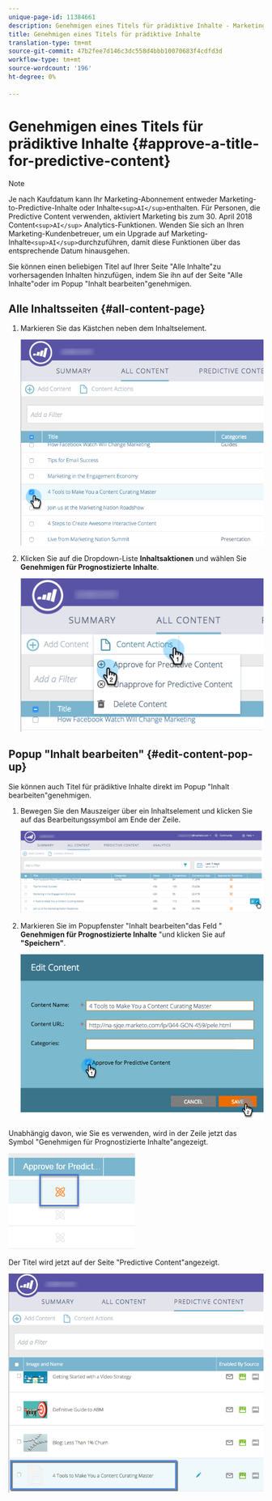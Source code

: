 ```yaml
---
unique-page-id: 11384661
description: Genehmigen eines Titels für prädiktive Inhalte - Marketing-Dokumente - Produktdokumentation
title: Genehmigen eines Titels für prädiktive Inhalte
translation-type: tm+mt
source-git-commit: 47b2fee7d146c3dc558d4bbb10070683f4cdfd3d
workflow-type: tm+mt
source-wordcount: '196'
ht-degree: 0%

---
```



# Genehmigen eines Titels für prädiktive Inhalte {#approve-a-title-for-predictive-content}

>[!NOTE]
>
>Je nach Kaufdatum kann Ihr Marketing-Abonnement entweder Marketing-to-Predictive-Inhalte oder Inhalte`<sup>AI</sup>`enthalten. Für Personen, die Predictive Content verwenden, aktiviert Marketing bis zum 30. April 2018 Content`<sup>AI</sup>` Analytics-Funktionen. Wenden Sie sich an Ihren Marketing-Kundenbetreuer, um ein Upgrade auf Marketing-Inhalte`<sup>AI</sup>`durchzuführen, damit diese Funktionen über das entsprechende Datum hinausgehen.

Sie können einen beliebigen Titel auf Ihrer Seite &quot;Alle Inhalte&quot;zu vorhersagenden Inhalten hinzufügen, indem Sie ihn auf der Seite &quot;Alle Inhalte&quot;oder im Popup &quot;Inhalt bearbeiten&quot;genehmigen.

## Alle Inhaltsseiten {#all-content-page}

1. Markieren Sie das Kästchen neben dem Inhaltselement.

   ![](assets/image2017-10-3-9-3a9-3a47.png)

1. Klicken Sie auf die Dropdown-Liste **Inhaltsaktionen** und wählen Sie **Genehmigen für Prognostizierte Inhalte**.

   ![](assets/image2017-10-3-9-3a10-3a31.png)

## Popup &quot;Inhalt bearbeiten&quot; {#edit-content-pop-up}

Sie können auch Titel für prädiktive Inhalte direkt im Popup &quot;Inhalt bearbeiten&quot;genehmigen.

1. Bewegen Sie den Mauszeiger über ein Inhaltselement und klicken Sie auf das Bearbeitungssymbol am Ende der Zeile.

   ![](assets/image2017-10-3-9-3a14-3a55.png)

1. Markieren Sie im Popupfenster &quot;Inhalt bearbeiten&quot;das Feld &quot; **Genehmigen für Prognostizierte Inhalte** &quot;und klicken Sie auf **&quot;Speichern&quot;**.

   ![](assets/image2017-10-3-9-3a15-3a35.png)

Unabhängig davon, wie Sie es verwenden, wird in der Zeile jetzt das Symbol &quot;Genehmigen für Prognostizierte Inhalte&quot;angezeigt.

![](assets/five.png)

Der Titel wird jetzt auf der Seite &quot;Predictive Content&quot;angezeigt.

![](assets/image2017-10-3-9-3a16-3a45.png)

